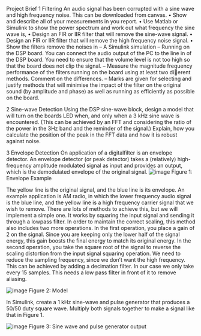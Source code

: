 Project Brief
1 Filtering
An audio signal has been corrupted with a sine wave and high frequency noise. This can be
downloaded from canvas.
• Show and describe all of your measurements in you report.
• Use Matlab or Simulink to show the power spectrum and work out what frequency the
sine wave is,
• Design an FIR or IIR filter that will remove the sine-wave signal.
• Design an FIR or IIR filter that will remove the high frequency noise signal.
• Show the filters remove the noises in
– A Simulink simulation
– Running on the DSP board. You can connect the audio output of the PC to the line
in of the DSP board. You need to ensure that the volume level is not too high so
that the board does not clip the signal.
– Measure the magnitude frequency performance of the filters running on the board
using at least two dierent methods. Comment on the differences.
– Marks are given for selecting and justify methods that will minimise the impact
of the filter on the original sound (by amplitude and phase) as well as running as
efficiently as possible on the board.


2 Sine-wave Detection
Using the DSP sine-wave block, design a model that will turn on the boards LED when, and
only when a 3 kHz sine wave is encountered. (This can be achieved by an FFT and considering
the ratio of the power in the 3Hz band and the reminder of the signal.) Explain, how you
calculate the position of the peak in the FFT data and how it is robust against noise.

3 Envelope Detection
On application of a digitalfilter is an envelope detector. An envelope detector (or peak detector)
takes a (relatively) high-frequency amplitude modulated signal as input and provides an
output, which is the demodulated envelope of the original signal.
![image](https://github.com/user-attachments/assets/7df85b30-51ed-494a-98c3-85b9ac2d278f)
Figure 1: Envelope Example

The yellow line is the original signal, and the blue line is its envelope. An example application
is AM radio, in which the lower frequency audio signal is the blue line, and the yellow line is a
high frequency carrier signal that we wish to remove.
There are lots of methods to achieve this, but we will implement a simple one. It works by
squaring the input signal and sending it through a lowpass filter. In order to maintain the
correct scaling, this method also includes two more operations. In the first operation, you
place a gain of 2 on the signal. Since you are keeping only the lower half of the signal energy,
this gain boosts the final energy to match its original energy. In the second operation, you take
the square root of the signal to reverse the scaling distortion from the input signal squaring
operation.
We need to reduce the sampling frequency, since we don’t want the high frequency. This can
be achieved by adding a decimation filter. In our case we only take every 15 samples. This
needs a low pass filter in front of it to remove aliasing.

![image](https://github.com/user-attachments/assets/f0948dcf-d5df-4bf0-9af3-364b27c525f9)
Figure 2: Model

In Simulink, create a 1 kHz sine-wave and pulse generator that produces a 50/50 duty square
wave. Multiply both signals together to make a signal like that in Figure 1.

![image](https://github.com/user-attachments/assets/69e60d4b-dec5-4233-80e8-d94275c5a141)
Figure 3: Sine wave and pulse generator output

